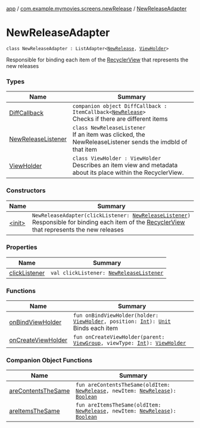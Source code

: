 [app](../../index.md) / [com.example.mymovies.screens.newRelease](../index.md) / [NewReleaseAdapter](./index.md)

# NewReleaseAdapter

`class NewReleaseAdapter : ListAdapter<`[`NewRelease`](../../com.example.mymovies.models/-new-release/index.md)`, `[`ViewHolder`](-view-holder/index.md)`>`

Responsible for binding each item of the [RecyclerView](#) that represents the new releases

### Types

| Name | Summary |
|---|---|
| [DiffCallback](-diff-callback/index.md) | `companion object DiffCallback : ItemCallback<`[`NewRelease`](../../com.example.mymovies.models/-new-release/index.md)`>`<br>Checks if there are different items |
| [NewReleaseListener](-new-release-listener/index.md) | `class NewReleaseListener`<br>If an item was clicked, the NewReleaseListener sends the imdbId of that item |
| [ViewHolder](-view-holder/index.md) | `class ViewHolder : ViewHolder`<br>Describes an item view and metadata about its place within the RecyclerView. |

### Constructors

| Name | Summary |
|---|---|
| [&lt;init&gt;](-init-.md) | `NewReleaseAdapter(clickListener: `[`NewReleaseListener`](-new-release-listener/index.md)`)`<br>Responsible for binding each item of the [RecyclerView](#) that represents the new releases |

### Properties

| Name | Summary |
|---|---|
| [clickListener](click-listener.md) | `val clickListener: `[`NewReleaseListener`](-new-release-listener/index.md) |

### Functions

| Name | Summary |
|---|---|
| [onBindViewHolder](on-bind-view-holder.md) | `fun onBindViewHolder(holder: `[`ViewHolder`](-view-holder/index.md)`, position: `[`Int`](https://kotlinlang.org/api/latest/jvm/stdlib/kotlin/-int/index.html)`): `[`Unit`](https://kotlinlang.org/api/latest/jvm/stdlib/kotlin/-unit/index.html)<br>Binds each item |
| [onCreateViewHolder](on-create-view-holder.md) | `fun onCreateViewHolder(parent: `[`ViewGroup`](https://developer.android.com/reference/android/view/ViewGroup.html)`, viewType: `[`Int`](https://kotlinlang.org/api/latest/jvm/stdlib/kotlin/-int/index.html)`): `[`ViewHolder`](-view-holder/index.md) |

### Companion Object Functions

| Name | Summary |
|---|---|
| [areContentsTheSame](are-contents-the-same.md) | `fun areContentsTheSame(oldItem: `[`NewRelease`](../../com.example.mymovies.models/-new-release/index.md)`, newItem: `[`NewRelease`](../../com.example.mymovies.models/-new-release/index.md)`): `[`Boolean`](https://kotlinlang.org/api/latest/jvm/stdlib/kotlin/-boolean/index.html) |
| [areItemsTheSame](are-items-the-same.md) | `fun areItemsTheSame(oldItem: `[`NewRelease`](../../com.example.mymovies.models/-new-release/index.md)`, newItem: `[`NewRelease`](../../com.example.mymovies.models/-new-release/index.md)`): `[`Boolean`](https://kotlinlang.org/api/latest/jvm/stdlib/kotlin/-boolean/index.html) |

